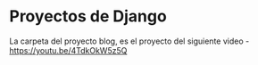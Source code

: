 # Proyectos de Django

La carpeta del proyecto blog, es el proyecto del siguiente video - https://youtu.be/4TdkOkW5z5Q

